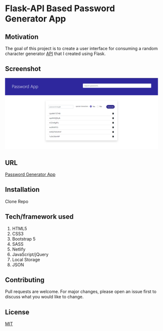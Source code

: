 # Flask-API Based Password Generator App

## Motivation

The goal of this project is to create a user interface for consuming a random character generator [API](https://fierce-anchorage-76525.herokuapp.com) that I created using Flask.

## Screenshot

[![Password Generator App](img/pgen.PNG "Password Generator App")]()

## URL

[Password Generator App](https://suspicious-galileo-c6e204.netlify.app/)

## Installation

Clone Repo

## Tech/framework used

1. HTML5
2. CSS3
3. Bootstrap 5
4. SASS
5. Netlify
6. JavaScript/jQuery
7. Local Storage
8. JSON

## Contributing

Pull requests are welcome. For major changes, please open an issue first to discuss what you would like to change.

## License

[MIT](https://choosealicense.com/licenses/mit/)
